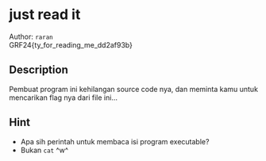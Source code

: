 # just read it

Author: `raran`
<br>
GRF24{ty_for_reading_me_dd2af93b}

## Description

Pembuat program ini kehilangan source code nya, dan meminta kamu untuk mencarikan flag nya dari file ini...

## Hint

- Apa sih perintah untuk membaca isi program executable?
- Bukan `cat` ^w^